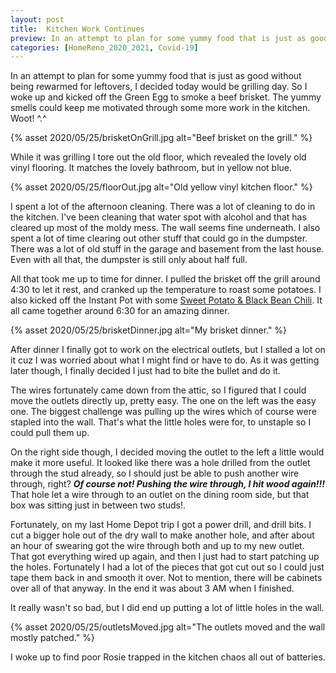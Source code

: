 ```yaml
---
layout: post
title:  Kitchen Work Continues
preview: In an attempt to plan for some yummy food that is just as good without being rewarmed for leftovers, I decided today would be grilling day. So I woke up and kicked off the Green Egg to smoke a beef brisket. The yummy smells could keep me motivated through some more work in the kitchen. Woot! ^.^  
categories: [HomeReno_2020_2021, Covid-19]
---
```


In an attempt to plan for some yummy food that is just as good without being rewarmed for leftovers, I decided today would be grilling day. So I woke up and kicked off the Green Egg to smoke a beef brisket. The yummy smells could keep me motivated through some more work in the kitchen. Woot! ^.^ 

{% asset 2020/05/25/brisketOnGrill.jpg alt="Beef brisket on the grill." %}

While it was grilling I tore out the old floor, which revealed the lovely old vinyl flooring. It matches the lovely bathroom, but in yellow not blue. 

{% asset 2020/05/25/floorOut.jpg alt="Old yellow vinyl kitchen floor." %}

I spent a lot of the afternoon cleaning. There was a lot of cleaning to do in the kitchen. I've been cleaning that water spot with alcohol and that has cleared up most of the moldy mess. The wall seems fine underneath. I also spent a lot of time clearing out other stuff that could go in the dumpster. There was a lot of old stuff in the garage and basement from the last house. Even with all that, the dumpster is still only about half full. 

All that took me up to time for dinner. I pulled the brisket off the grill around 4:30 to let it rest, and cranked up the temperature to roast some potatoes. I also kicked off the Instant Pot with some [Sweet Potato & Black Bean Chili](https://food52.com/recipes/20498-smoky-black-bean-and-sweet-potato-chili). It all came together around 6:30 for an amazing dinner. 

{% asset 2020/05/25/brisketDinner.jpg alt="My brisket dinner." %}

After dinner I finally got to work on the electrical outlets, but I stalled a lot on it cuz I was worried about what I might find or have to do. As it was getting later though, I finally decided I just had to bite the bullet and do it. 

The wires fortunately came down from the attic, so I figured that I could move the outlets directly up, pretty easy. The one on the left was the easy one. The biggest challenge was pulling up the wires which of course were stapled into the wall. That's what the little holes were for, to unstaple so I could pull them up. 

On the right side though, I decided moving the outlet to the left a little would make it more useful. It looked like there was a hole drilled from the outlet through the stud already, so I should just be able to push another wire through, right?  __*Of course not! Pushing the wire through, I hit wood again!!!*__ That hole let a wire through to an outlet on the dining room side, but that box was sitting just in between two studs!. 

Fortunately, on my last Home Depot trip I got a power drill, and drill bits. I cut a bigger hole out of the dry wall to make another hole, and after about an hour of swearing got the wire through both and up to my new outlet. That got everything wired up again, and then I just had to start patching up the holes. Fortunately I had a lot of the pieces that got cut out so I could just tape them back in and smooth it over. Not to mention, there will be cabinets over all of that anyway. In the end it was about 3 AM when I finished. 

It really wasn't so bad, but I did end up putting a lot of little holes in the wall. 

{% asset 2020/05/25/outletsMoved.jpg alt="The outlets moved and the wall mostly patched." %}

I woke up to find poor Rosie trapped in the kitchen chaos all out of batteries. 
